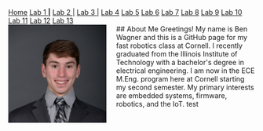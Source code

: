 <!-- # ECE 5960 -->
<div class="topnav">
  <a class="active" href="/">Home</a>
  <a href="/lab1"> Lab 1 <b>|</b></a>
  <a href="/lab2">Lab 2 |</a>
  <a href="/lab3"> Lab 3 |</a>
  <a href="/lab4">Lab 4</a>
  <a href="/lab5">Lab 5</a>
  <a href="/lab6">Lab 6</a>
  <a href="/lab7">Lab 7</a>
  <a href="/lab8">Lab 8</a>
  <a href="/lab9">Lab 9</a>
  <a href="/lab10">Lab 10</a>
  <a href="/lab11">Lab 11</a>
  <a href="/lab12">Lab 12</a>
  <a href="/lab13">Lab 13</a>
</div>
## About Me
<img src="https://raw.githubusercontent.com/bwagner2-git/ECE5960/main/headshot.jpeg" height="200" ALIGN="left" style="padding-right:20px"/>
Greetings! My name is Ben Wagner and this is a GitHub page for my fast robotics class at Cornell. I recently graduated from the Illinois Institute of Technology with a bachelor's degree in electrical engineering. I am now in the ECE M.Eng. program here at Cornell starting my second semester. My primary interests are embedded systems, firmware, robotics, and the IoT. test




 
